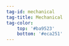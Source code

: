 ```yaml
---
tag-id: mechanical
tag-title: Mechanical
tag-color: 
    top: '#ba9523'
    bottom: '#eca251'
---
```

